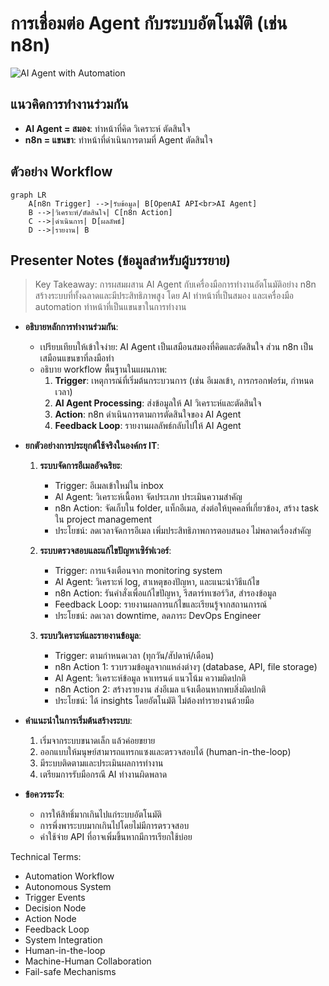 # การเชื่อมต่อ Agent กับระบบอัตโนมัติ (เช่น n8n)

![AI Agent with Automation](https://www.google.com/search?q=AI+agent+integration+automation+workflow&tbm=isch)

## แนวคิดการทำงานร่วมกัน

- **AI Agent = สมอง**: ทำหน้าที่คิด วิเคราะห์ ตัดสินใจ
- **n8n = แขนขา**: ทำหน้าที่ดำเนินการตามที่ Agent ตัดสินใจ

## ตัวอย่าง Workflow

```mermaid
graph LR
    A[n8n Trigger] -->|รับข้อมูล| B[OpenAI API<br>AI Agent]
    B -->|วิเคราะห์/ตัดสินใจ| C[n8n Action]
    C -->|ดำเนินการ| D[ผลลัพธ์]
    D -->|รายงาน| B
```

## Presenter Notes (ข้อมูลสำหรับผู้บรรยาย)

> Key Takeaway: การผสมผสาน AI Agent กับเครื่องมือการทำงานอัตโนมัติอย่าง n8n สร้างระบบที่ทั้งฉลาดและมีประสิทธิภาพสูง โดย AI ทำหน้าที่เป็นสมอง และเครื่องมือ automation ทำหน้าที่เป็นแขนขาในการทำงาน

- **อธิบายหลักการทำงานร่วมกัน**:
  - เปรียบเทียบให้เข้าใจง่าย: AI Agent เป็นเสมือนสมองที่คิดและตัดสินใจ ส่วน n8n เป็นเสมือนแขนขาที่ลงมือทำ
  - อธิบาย workflow พื้นฐานในแผนภาพ:
    1. **Trigger**: เหตุการณ์ที่เริ่มต้นกระบวนการ (เช่น อีเมลเข้า, การกรอกฟอร์ม, กำหนดเวลา)
    2. **AI Agent Processing**: ส่งข้อมูลให้ AI วิเคราะห์และตัดสินใจ
    3. **Action**: n8n ดำเนินการตามการตัดสินใจของ AI Agent
    4. **Feedback Loop**: รายงานผลลัพธ์กลับไปให้ AI Agent

- **ยกตัวอย่างการประยุกต์ใช้จริงในองค์กร IT**:
  
  1. **ระบบจัดการอีเมลอัจฉริยะ**:
     - Trigger: อีเมลเข้าใหม่ใน inbox
     - AI Agent: วิเคราะห์เนื้อหา จัดประเภท ประเมินความสำคัญ
     - n8n Action: จัดเก็บใน folder, แท็กอีเมล, ส่งต่อให้บุคคลที่เกี่ยวข้อง, สร้าง task ใน project management
     - ประโยชน์: ลดเวลาจัดการอีเมล เพิ่มประสิทธิภาพการตอบสนอง ไม่พลาดเรื่องสำคัญ
  
  2. **ระบบตรวจสอบและแก้ไขปัญหาเซิร์ฟเวอร์**:
     - Trigger: การแจ้งเตือนจาก monitoring system
     - AI Agent: วิเคราะห์ log, สาเหตุของปัญหา, และแนะนำวิธีแก้ไข
     - n8n Action: รันคำสั่งเพื่อแก้ไขปัญหา, รีสตาร์ทเซอร์วิส, สำรองข้อมูล
     - Feedback Loop: รายงานผลการแก้ไขและเรียนรู้จากสถานการณ์
     - ประโยชน์: ลดเวลา downtime, ลดภาระ DevOps Engineer
  
  3. **ระบบวิเคราะห์และรายงานข้อมูล**:
     - Trigger: ตามกำหนดเวลา (ทุกวัน/สัปดาห์/เดือน)
     - n8n Action 1: รวบรวมข้อมูลจากแหล่งต่างๆ (database, API, file storage)
     - AI Agent: วิเคราะห์ข้อมูล หาเทรนด์ แนวโน้ม ความผิดปกติ
     - n8n Action 2: สร้างรายงาน ส่งอีเมล แจ้งเตือนหากพบสิ่งผิดปกติ
     - ประโยชน์: ได้ insights โดยอัตโนมัติ ไม่ต้องทำรายงานด้วยมือ

- **คำแนะนำในการเริ่มต้นสร้างระบบ**:
  1. เริ่มจากระบบขนาดเล็ก แล้วค่อยขยาย
  2. ออกแบบให้มนุษย์สามารถแทรกแซงและตรวจสอบได้ (human-in-the-loop)
  3. มีระบบติดตามและประเมินผลการทำงาน
  4. เตรียมการรับมือกรณี AI ทำงานผิดพลาด

- **ข้อควรระวัง**:
  - การให้สิทธิ์มากเกินไปแก่ระบบอัตโนมัติ
  - การพึ่งพาระบบมากเกินไปโดยไม่มีการตรวจสอบ
  - ค่าใช้จ่าย API ที่อาจเพิ่มขึ้นหากมีการเรียกใช้บ่อย

Technical Terms:
- Automation Workflow
- Autonomous System
- Trigger Events
- Decision Node
- Action Node
- Feedback Loop
- System Integration
- Human-in-the-loop
- Machine-Human Collaboration
- Fail-safe Mechanisms
